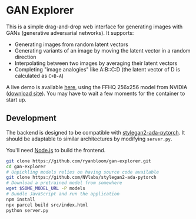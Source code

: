 # GAN Explorer

This is a simple drag-and-drop web interface for generating images with GANs (generative adversarial networks). It supports:

* Generating images from random latent vectors
* Generating variants of an image by moving the latent vector in a random direction
* Interpolating between two images by averaging their latent vectors
* Completing "image analogies" like A:B::C:D (the latent vector of D is calculated as `C+B-A`)

A live demo is available [here](https://gan-explorer.ryan-bloom.com), using the FFHQ 256x256 model from NVIDIA ([download site](https://catalog.ngc.nvidia.com/orgs/nvidia/teams/research/models/stylegan2/files)). You may have to wait a few moments for the container to start up.

## Development

The backend is designed to be compatible with [stylegan2-ada-pytorch](https://github.com/NVlabs/stylegan2-ada-pytorch). It should be adaptable to similar architectures by modifying `server.py`.

You'll need [Node.js](https://nodejs.org/en/) to build the frontend.

```bash
git clone https://github.com/ryanbloom/gan-explorer.git
cd gan-explorer
# Unpickling models relies on having source code available
git clone https://github.com/NVlabs/stylegan2-ada-pytorch
# Download a pretrained model from somewhere
wget $SOME_MODEL_URL -P models
# Bundle JavaScript and run the application
npm install
npx parcel build src/index.html
python server.py
```
